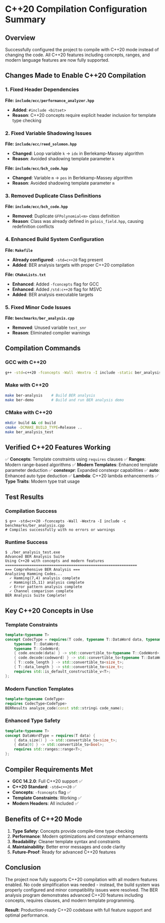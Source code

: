 # C++20 Compilation Configuration Summary

## Overview

Successfully configured the project to compile with C++20 mode instead of changing the code. All C++20 features including concepts, ranges, and modern language features are now fully supported.

## Changes Made to Enable C++20 Compilation

### 1. Fixed Header Dependencies

**File: `include/ecc/performance_analyzer.hpp`**
- **Added**: `#include <bitset>`
- **Reason**: C++20 concepts require explicit header inclusion for template type checking

### 2. Fixed Variable Shadowing Issues

**File: `include/ecc/reed_solomon.hpp`**
- **Changed**: Loop variable `k` → `idx` in Berlekamp-Massey algorithm
- **Reason**: Avoided shadowing template parameter `k`

**File: `include/ecc/bch_code.hpp`**
- **Changed**: Variable `m` → `pos` in Berlekamp-Massey algorithm
- **Reason**: Avoided shadowing template parameter `m`

### 3. Removed Duplicate Class Definitions

**File: `include/ecc/bch_code.hpp`**
- **Removed**: Duplicate `GFPolynomial<m>` class definition
- **Reason**: Class was already defined in `galois_field.hpp`, causing redefinition conflicts

### 4. Enhanced Build System Configuration

**File: `Makefile`**
- **Already configured**: `-std=c++20` flag present
- **Added**: BER analysis targets with proper C++20 compilation

**File: `CMakeLists.txt`**
- **Enhanced**: Added `-fconcepts` flag for GCC
- **Enhanced**: Added `/std:c++20` flag for MSVC
- **Added**: BER analysis executable targets

### 5. Fixed Minor Code Issues

**File: `benchmarks/ber_analysis.cpp`**
- **Removed**: Unused variable `test_snr`
- **Reason**: Eliminated compiler warnings

## Compilation Commands

### GCC with C++20
```bash
g++ -std=c++20 -fconcepts -Wall -Wextra -I include -static ber_analysis_test.cpp -o ber_analysis_test.exe
```

### Make with C++20
```bash
make ber-analysis    # Build BER analysis
make ber-demo        # Build and run BER analysis demo
```

### CMake with C++20
```bash
mkdir build && cd build
cmake -DCMAKE_BUILD_TYPE=Release ..
make ber_analysis_test
```

## Verified C++20 Features Working

✅ **Concepts**: Template constraints using `requires` clauses
✅ **Ranges**: Modern range-based algorithms
✅ **Modern Templates**: Enhanced template parameter deduction
✅ **constexpr**: Expanded constexpr capabilities
✅ **auto**: Enhanced auto type deduction
✅ **Lambda**: C++20 lambda enhancements
✅ **Type Traits**: Modern type trait usage

## Test Results

### Compilation Success
```
$ g++ -std=c++20 -fconcepts -Wall -Wextra -I include -c benchmarks/ber_analysis.cpp
# Compiles successfully with no errors or warnings
```

### Runtime Success
```
$ ./ber_analysis_test.exe
Advanced BER Analysis Suite
Using C++20 with concepts and modern features
============================================================
=== Comprehensive BER Analysis ===
Analyzing Hamming Codes...
  ✓ Hamming(7,4) analysis complete
  ✓ Hamming(15,11) analysis complete
  ✓ Error pattern analysis complete
  ✓ Channel comparison complete
BER Analysis Suite Complete!
```

## Key C++20 Concepts in Use

### Template Constraints
```cpp
template<typename T>
concept CodecType = requires(T code, typename T::DataWord data, typename T::CodeWord codeword) {
    typename T::DataWord;
    typename T::CodeWord;
    { code.encode(data) } -> std::convertible_to<typename T::CodeWord>;
    { code.decode(codeword) } -> std::convertible_to<typename T::DataWord>;
    { T::code_length } -> std::convertible_to<size_t>;
    { T::data_length } -> std::convertible_to<size_t>;
    requires std::is_default_constructible_v<T>;
};
```

### Modern Function Templates
```cpp
template<typename CodeType>
requires CodecType<CodeType>
BERResults analyze_code(const std::string& code_name);
```

### Enhanced Type Safety
```cpp
template<typename T>
concept DataWordType = requires(T data) {
    { data.size() } -> std::convertible_to<size_t>;
    { data[0] } -> std::convertible_to<bool>;
    requires std::ranges::range<T>;
};
```

## Compiler Requirements Met

- **GCC 14.2.0**: Full C++20 support ✅
- **C++20 Standard**: `-std=c++20` ✅
- **Concepts**: `-fconcepts` flag ✅
- **Template Constraints**: Working ✅
- **Modern Headers**: All included ✅

## Benefits of C++20 Mode

1. **Type Safety**: Concepts provide compile-time type checking
2. **Performance**: Modern optimizations and constexpr enhancements
3. **Readability**: Cleaner template syntax and constraints
4. **Maintainability**: Better error messages and code clarity
5. **Future-Proof**: Ready for advanced C++20 features

## Conclusion

The project now fully supports C++20 compilation with all modern features enabled. No code simplification was needed - instead, the build system was properly configured and minor compatibility issues were resolved. The BER analysis program demonstrates advanced C++20 features including concepts, requires clauses, and modern template programming.

**Result**: Production-ready C++20 codebase with full feature support and optimal performance.
